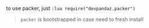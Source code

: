 to use packer, just `:lua require("devpandaz.packer")`

> `packer` is bootstrapped in case need to fresh install
